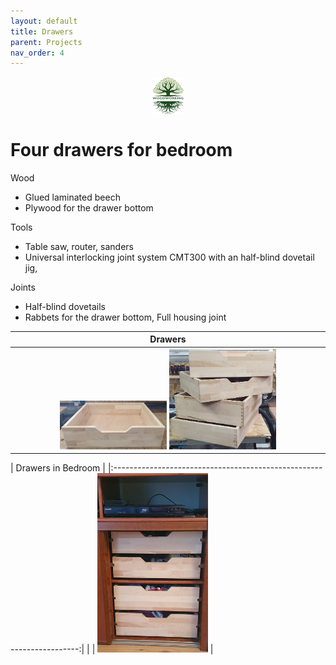 ```yaml
---
layout: default
title: Drawers
parent: Projects
nav_order: 4
---
```

<center>
<img src="../media/Lignarius.png" width="10%" height="10%" align="middle"/>
</center>

# Four drawers for bedroom

Wood
* Glued laminated beech
* Plywood for the drawer bottom

Tools
* Table saw, router, sanders
* Universal interlocking joint system
CMT300 with an half-blind dovetail jig,  

Joints
* Half-blind dovetails
* Rabbets for the drawer bottom, Full housing joint

|                                                                                                                    Drawers                                                                                                                    |
|:---------------------------------------------------------------------------------------------------------------------------------------------------------------------------------------------------------------------------------------------:|
| [<img alt="image" height="35%" src="/media/Drawers.jpg" width="35%"/>](https://garlatti.github.io/media/Drawers.jpg)  [<img alt="image" height="35%" src="/media/Drawer_2.jpg" width="35%"/>](https://garlatti.github.io/media/Drawer_2.jpg)  | 



|                          Drawers in Bedroom                           |
|:---------------------------------------------------------------------:| | 
| [<img alt="image" height="35%" src="/media/Drawer_3.jpg" width="35%"/>](https://garlatti.github.io/media/Drawer_3.jpg)  | 

